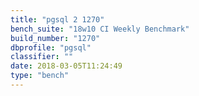 ```yaml
---
title: "pgsql 2 1270"
bench_suite: "18w10 CI Weekly Benchmark"
build_number: "1270"
dbprofile: "pgsql"
classifier: ""
date: 2018-03-05T11:24:49
type: "bench"
---
```

